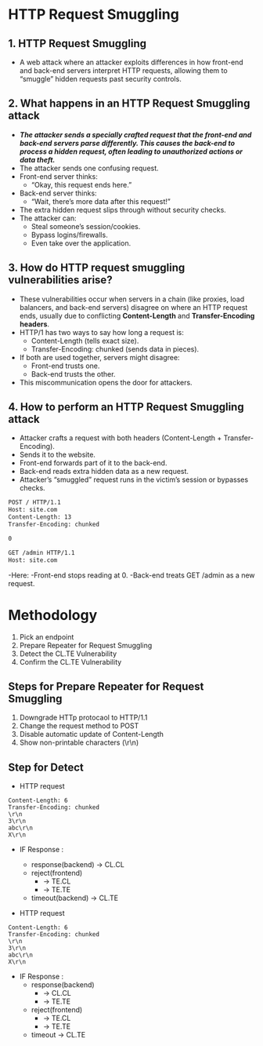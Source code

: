 # HTTP Request Smuggling

## 1. HTTP Request Smuggling
- A web attack where an attacker exploits differences in how front-end and back-end servers interpret HTTP requests, allowing them to “smuggle” hidden requests past security controls.

## 2. What happens in an HTTP Request Smuggling attack
- ***The attacker sends a specially crafted request that the front-end and back-end servers parse differently. This causes the back-end to process a hidden request, often leading to unauthorized actions or data theft.***
- The attacker sends one confusing request.
- Front-end server thinks:
	- “Okay, this request ends here.”
- Back-end server thinks:
	- “Wait, there’s more data after this request!”
- The extra hidden request slips through without security checks.
- The attacker can:
	- Steal someone’s session/cookies.
	- Bypass logins/firewalls.
	- Even take over the application.

## 3. How do HTTP request smuggling vulnerabilities arise?
- These vulnerabilities occur when servers in a chain (like proxies, load balancers, and back-end servers) disagree on where an HTTP request ends, usually due to conflicting **Content-Length** and **Transfer-Encoding headers**.
- HTTP/1 has two ways to say how long a request is:
	- Content-Length (tells exact size).
	- Transfer-Encoding: chunked (sends data in pieces).
- If both are used together, servers might disagree:
	- Front-end trusts one.
	- Back-end trusts the other.
- This miscommunication opens the door for attackers.

## 4. How to perform an HTTP Request Smuggling attack
- Attacker crafts a request with both headers (Content-Length + Transfer-Encoding).
- Sends it to the website.
- Front-end forwards part of it to the back-end.
- Back-end reads extra hidden data as a new request.
- Attacker’s “smuggled” request runs in the victim’s session or bypasses checks.
```bash
POST / HTTP/1.1
Host: site.com
Content-Length: 13
Transfer-Encoding: chunked

0

GET /admin HTTP/1.1
Host: site.com

```
-Here:
	-Front-end stops reading at 0.
	-Back-end treats GET /admin as a new request.

	

# Methodology
1. Pick an endpoint
2. Prepare Repeater for Request Smuggling
3. Detect the CL.TE Vulnerability
4. Confirm the CL.TE Vulnerability


## Steps for Prepare Repeater for Request Smuggling
1. Downgrade HTTp protocaol to HTTP/1.1
2. Change the request method to POST
3. Disable automatic update of Content-Length
4. Show non-printable characters (\r\n)


## Step for Detect
- HTTP request
```http
Content-Length: 6
Transfer-Encoding: chunked
\r\n
3\r\n
abc\r\n
X\r\n
```
- IF Response :  
	- response(backend) -> CL.CL
	- reject(frontend) 
		- -> TE.CL
		- -> TE.TE
	- timeout(backend) -> CL.TE  


- HTTP request
```http
Content-Length: 6
Transfer-Encoding: chunked
\r\n
3\r\n
abc\r\n
X\r\n
```

- IF Response :  
	- response(backend) 
		- -> CL.CL
		- -> TE.TE
	- reject(frontend) 
		- -> TE.CL
		- -> TE.TE
	- timeout -> CL.TE 
